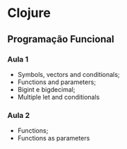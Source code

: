 # Clojure

## Programação Funcional

### Aula 1
- Symbols, vectors and conditionals;
- Functions and parameters;
- Bigint e bigdecimal;
- Multiple let and conditionals

### Aula 2
- Functions;
- Functions as parameters

